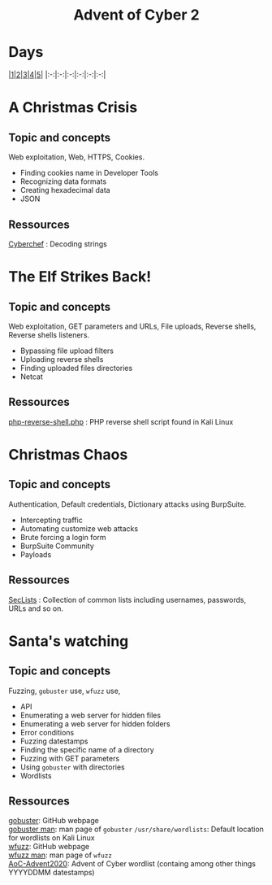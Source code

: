 <h1 align="center">Advent of Cyber 2</h1>

# Days
|[1](a-christmas-crisis)|[2](#the-elf-strikes-back!)|[3](christmas-chaos)|[4]()|[5]()|
|:-:|:-:|:-:|:-:|:-:|:-:|

# A Christmas Crisis
## Topic and concepts
Web exploitation, Web, HTTPS, Cookies.<br>
* Finding cookies name in Developer Tools
* Recognizing data formats
* Creating hexadecimal data
* JSON
## Ressources
[Cyberchef](https://gchq.github.io/CyberChef/) : Decoding strings

# The Elf Strikes Back!
## Topic and concepts
Web exploitation, GET parameters and URLs, File uploads, Reverse shells, Reverse shells listeners.<br>
* Bypassing file upload filters
* Uploading reverse shells
* Finding uploaded files directories
* Netcat
## Ressources
[php-reverse-shell.php](https://raw.githubusercontent.com/pentestmonkey/php-reverse-shell/master/php-reverse-shell.php) : PHP reverse shell script found in Kali Linux

# Christmas Chaos
## Topic and concepts
Authentication, Default credentials, Dictionary attacks using BurpSuite.<br>
* Intercepting traffic
* Automating customize web attacks
* Brute forcing a login form
* BurpSuite Community
* Payloads
## Ressources
[SecLists](https://github.com/danielmiessler/SecLists/) : Collection of common lists including usernames, passwords, URLs and so on.

# Santa's watching
## Topic and concepts
Fuzzing, `gobuster` use, `wfuzz` use, <br>
* API
* Enumerating a web server for hidden files
* Enumerating a web server for hidden folders
* Error conditions
* Fuzzing datestamps
* Finding the specific name of a directory
* Fuzzing with GET parameters
* Using `gobuster` with directories
* Wordlists
## Ressources
[gobuster](https://github.com/OJ/gobuster): GitHub webpage<br>
[gobuster man](http://manpages.ubuntu.com/manpages/cosmic/man1/gobuster.1.html): man page of ``gobuster``
`/usr/share/wordlists`: Default location for wordlists on Kali Linux<br>
[wfuzz](https://github.com/xmendez/wfuzz): GitHub webpage<br>
[wfuzz man](https://github.com/xmendez/wfuzz): man page of `wfuzz`<br>
[AoC-Advent2020](https://assets.tryhackme.com/additional/cmn-aoc2020/day-4/wordlist): Advent of Cyber wordlist (containg among other things YYYYDDMM datestamps)<br>
